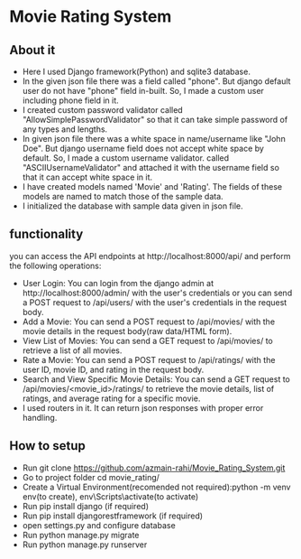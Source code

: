 # Movie Rating System
## About it
* Here I used Django framework(Python) and sqlite3 database.
* In the given json file there was a field called "phone". But django default user do not have "phone" field in-built. So, I made a custom user including phone field in it.
* I created custom password validator called "AllowSimplePasswordValidator" so that it can take simple password of any types and lengths.
* In given json file there was a white space in name/username like "John Doe". But django username field does not accept white space by default. So, I made a custom username validator. called "ASCIIUsernameValidator" and attached it with the username field so that it can accept white space in it.
* I have created models named 'Movie' and 'Rating'. The fields of these models are named to match those of the sample data.
* I initialized the database with sample data given in json file.

## functionality
you can access the API endpoints at http://localhost:8000/api/ and perform the following operations:
* User Login: You can login from the django admin at http://localhost:8000/admin/ with the user's credentials or you can send a POST request to /api/users/ with the user's credentials in the request body.
* Add a Movie: You can send a POST request to /api/movies/ with the movie details in the request body(raw data/HTML form).
* View List of Movies: You can send a GET request to /api/movies/ to retrieve a list of all movies.
* Rate a Movie: You can send a POST request to /api/ratings/ with the user ID, movie ID, and rating in the request body.
* Search and View Specific Movie Details: You can send a GET request to /api/movies/<movie_id>/ratings/ to retrieve the movie details, list of ratings, and average rating for a specific movie.
* I used routers in it. It can return json responses with proper error handling.

## How to setup
* Run git clone https://github.com/azmain-rahi/Movie_Rating_System.git
* Go to project folder cd movie_rating/
* Create a Virtual Environment(recomended not required):python -m venv env(to create), env\Scripts\activate(to activate)
* Run pip install django (if required)
* Run pip install djangorestframework (if required)
* open settings.py and configure database
* Run python manage.py migrate
* Run python manage.py runserver

